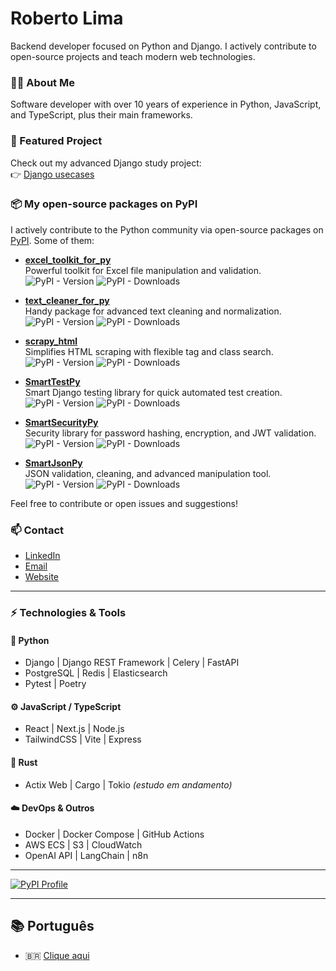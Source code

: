 # Roberto Lima
Backend developer focused on Python and Django. I actively contribute to open-source projects and teach modern web technologies.

### 👨‍💻 About Me
Software developer with over 10 years of experience in Python, JavaScript, and TypeScript, plus their main frameworks.

### 🚀 Featured Project
Check out my advanced Django study project:  
👉 [Django usecases](https://github.com/robertolima-dev/django-usecases)

### 📦 My open-source packages on PyPI

I actively contribute to the Python community via open-source packages on [PyPI](https://pypi.org/user/robertolima_dev/). Some of them:

- **[excel_toolkit_for_py](https://pypi.org/project/excel_toolkit_for_py/)**  
  Powerful toolkit for Excel file manipulation and validation.  
  ![PyPI - Version](https://img.shields.io/pypi/v/excel_toolkit_for_py) ![PyPI - Downloads](https://img.shields.io/pypi/dm/excel_toolkit_for_py)

- **[text_cleaner_for_py](https://pypi.org/project/text_cleaner_for_py/)**  
  Handy package for advanced text cleaning and normalization.  
  ![PyPI - Version](https://img.shields.io/pypi/v/text_cleaner_for_py) ![PyPI - Downloads](https://img.shields.io/pypi/dm/text_cleaner_for_py)

- **[scrapy_html](https://pypi.org/project/scrapy_html/)**  
  Simplifies HTML scraping with flexible tag and class search.  
  ![PyPI - Version](https://img.shields.io/pypi/v/scrapy_html) ![PyPI - Downloads](https://img.shields.io/pypi/dm/scrapy_html)

- **[SmartTestPy](https://pypi.org/project/SmartTestPy/)**  
  Smart Django testing library for quick automated test creation.  
  ![PyPI - Version](https://img.shields.io/pypi/v/SmartTestPy) ![PyPI - Downloads](https://img.shields.io/pypi/dm/SmartTestPy)

- **[SmartSecurityPy](https://pypi.org/project/SmartSecurityPy/)**  
  Security library for password hashing, encryption, and JWT validation.  
  ![PyPI - Version](https://img.shields.io/pypi/v/SmartSecurityPy) ![PyPI - Downloads](https://img.shields.io/pypi/dm/SmartSecurityPy)

- **[SmartJsonPy](https://pypi.org/project/SmartJsonPy/)**  
  JSON validation, cleaning, and advanced manipulation tool.  
  ![PyPI - Version](https://img.shields.io/pypi/v/SmartJsonPy) ![PyPI - Downloads](https://img.shields.io/pypi/dm/SmartJsonPy)

Feel free to contribute or open issues and suggestions!

### 📫 Contact
- [LinkedIn](https://www.linkedin.com/in/roberto-lima-01/)
- [Email](mailto:robertolima.izphera@gmail.com)
- [Website](https://robertolima-developer.vercel.app/)

---

### ⚡ Technologies & Tools

#### 🐍 **Python**

* Django | Django REST Framework | Celery | FastAPI
* PostgreSQL | Redis | Elasticsearch
* Pytest | Poetry

#### ⚙️ **JavaScript / TypeScript**

* React | Next.js | Node.js
* TailwindCSS | Vite | Express

#### 🦀 **Rust**

* Actix Web | Cargo | Tokio *(estudo em andamento)*

#### ☁️ **DevOps & Outros**

* Docker | Docker Compose | GitHub Actions
* AWS ECS | S3 | CloudWatch
* OpenAI API | LangChain | n8n

---

[![PyPI Profile](https://img.shields.io/badge/PyPI-Perfil%20RobertoLima-blue)](https://pypi.org/user/robertolima_dev/)

---

## 📚 Português
- 🇧🇷 [Clique aqui](README.pt-br.md)

